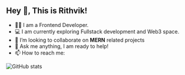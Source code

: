 ## Hey 👋, This is Rithvik!

- 👨‍💻 I am a Frontend Developer.
- 💻 I am currently exploring Fullstack development and Web3 space.
- 👯 I’m looking to collaborate on **MERN** related projects
- 💬 Ask me anything, I am ready to help!
- 📫 How to reach me: 

![GitHub stats](https://github-readme-stats.vercel.app/api?username=Rithvik-padma&show_icons=true&theme=radical)

